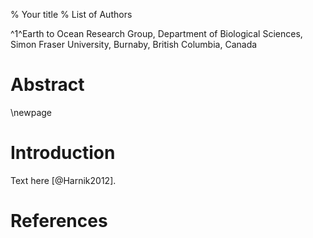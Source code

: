 % Your title
% List of Authors

^1^Earth to Ocean Research Group, Department of Biological Sciences, Simon Fraser University, Burnaby, British Columbia, Canada

# Abstract

\newpage

# Introduction

Text here [@Harnik2012].

# References
